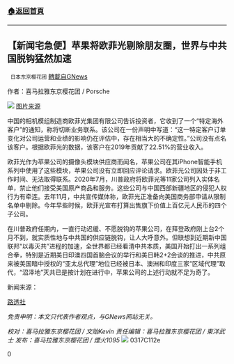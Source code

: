 ###  [:house:返回首頁](https://github.com/ourhimalayas/txt)
---

## 【新闻宅急便】苹果将欧菲光剔除朋友圈，世界与中共国脱钩猛然加速
` 日本东京樱花团` [轉載自GNews](https://gnews.org/zh-hans/986739/)

作者：喜马拉雅东京樱花团 / Porsche

![](https://lh6.googleusercontent.com/kP0S-9C8KkJYmClnUhSwT0_26R2IgZ6jYoP1bgrvq2fIg7fX4Er1fAh6qhvP8942yCc4c5nDeEw7JIN5itPzRe94U69l5Wypi7X5x-K6_TfL8KzBTo1Z6WIKetP87s1itiwZTq5Z)
[图片来源](https://n.sinaimg.cn/spider2021129/290/w1080h810/20210129/2616-kiksqxf8170500.jpg)

中国的相机模组制造商欧菲光集团有限公司告诉投资者，它收到了一个“特定海外客户”的通知，称将切断业务联系。该公司在一份声明中写道：“这一特定客户订单变化对公司运营和业绩的影响仍在评估中，存在相当大的不确定性。”公司没有点名该客户。根据欧菲光的数据，该客户在2019年贡献了22.51%的营业收入。

欧菲光作为苹果公司的摄像头模块供应商而闻名，苹果公司在其iPhone智能手机系列中使用了这些模块，苹果公司没有立即回应评论请求。欧菲光公司因处于非工作时间、无法取得联系。2020年7月，川普政府将欧菲光等11家公司列入实体名单，禁止他们接受美国原产商品和服务。这些公司与中国西部新疆地区的侵犯人权行为有牵连。去年11月，中共宣传媒体称，欧菲光正准备向美国商务部申请从限制名单中剔除。今年早些时候，欧菲光宣布打算出售旗下价值上百亿元人民币的四个子公司。

在川普政府任期内，一直行动迟缓、不愿脱钩的苹果公司，在拜登政府刚上台2个月不到，就实质性地与中共国的供应链脱钩，让人大呼意外。但联想到近期新中国联邦“以毒灭共”进程的加速，全世界都已经看清中共本质，美国开始打出一系列组合拳，特别是近期美日印澳四国首脑会议的举行和美日韩2+2会谈的推进，中共原来被美国暗中授权的“亚太总代理”地位已经被日本、澳洲和印度三家“区域代理”取代，“沼泽地”灭共已是按计划在进行中，苹果公司的上述行动就不足为奇了。

新闻来源：

[路透社](https://www.reuters.com/article/us-ofilm-apple-idUSKBN2B81H7)

*免责申明：本文只代表作者观点，与GNews网站无关。*

*校对：喜马拉雅东京樱花团 / 文贻Kevin*
*责任编辑：喜马拉雅东京樱花团 / 東洋武士*
*发布：喜马拉雅东京樱花团 / 煙火1095*
![]()![](https://gnews.org/wp-content/uploads/2021/03/二维码-1.jpg)
0317C112e



0
